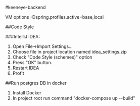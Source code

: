 #keeneye-backend

VM options
-Dspring.profiles.active=base,local

##Code Style

###IntelliJ IDEA:
1. Open File->Import Settings...
2. Choose file in project location named idea_settings.zip
3. Check "Code Style (schemes)" option
4. Press "OK" button.
5. Restart IDEA
5. Profit

##Run postgres DB in docker
1. Install Docker
2. In project root run command "docker-compose up --build"